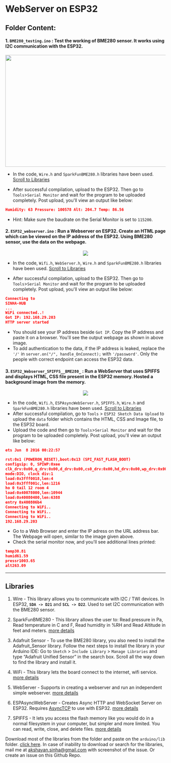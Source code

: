 # WebServer on ESP32

## Folder Content:

####  1. `BME280_testing.ino` : Test the working of BME280 sensor. It works using I2C communication with the ESP32. 
<p align="center">
  <img src="https://i0.wp.com/randomnerdtutorials.com/wp-content/uploads/2019/06/ESP32-bme280_schematic.jpg?resize=768%2C669&quality=100&strip=all&ssl=1png" width="540" height="350"><br>
</p>

- In the code, `Wire.h` and `SparkFunBME280.h` libraries have been used. [Scroll to Libraries](https://github.com/hippyaki/IoT-Workshop-IEEE-RAS-PESU/new/master/WebServer%20on%20ESP32#libraries) 

- After successful compilation, upload to the ESP32. Then go to `Tools`>`Serial Monitor` and wait for the program to be uploaded completely. Post upload, you'll view an output like below: <br>
```json
Humidity: 63 Pressure: 100578 Alt: 204.7 Temp: 86.56
```

- Hint: Make sure the baudrate on the Serial Monitor is set to `115200`.


#### 2. `ESP32_webserver.ino` : Run a Webserver on ESP32. Create an HTML page which can be viewed on the IP address of the ESP32. Using BME280 sensor, use the data on the webpage. 

<p align="center">
  <img src="https://user-images.githubusercontent.com/52236719/137768915-dc954ee5-8118-42b6-a669-3c78c0aa9616.png"><br>
</p>

- In the code, `Wifi.h`, `WebServer.h`, `Wire.h` and `SparkFunBME280.h` libraries have been used. [Scroll to Libraries](https://github.com/hippyaki/IoT-Workshop-IEEE-RAS-PESU/new/master/WebServer%20on%20ESP32#libraries)

- After successful compilation, upload to the ESP32. Then go to `Tools`>`Serial Monitor` and wait for the program to be uploaded completely. Post upload, you'll view an output like below: <br>
```json
Connecting to 
SINHA-HUB
...
WiFi connected..!
Got IP: 192.168.29.203  
HTTP server started
```
- You should see your IP address beside `Got IP`. Copy the IP address and paste it on a browser. You'll see the output webpage as shown in above image.
- To add authentication to the data, if the IP address is leaked, replace the `'/'` in ```server.on("/", handle_OnConnect);``` with `'/password'`. Only the people with correct endpoint can access the ESP32 data.

#### 3. `ESP32_Webserver_SPIFFS__BME280_` : Run a WebServer that uses SPIFFS and displays HTML, CSS file present in the ESP32 memory. Hosted a background image from the memory.

<p align="center">
  <img src="https://user-images.githubusercontent.com/52236719/137867659-52e5ed37-5527-4b28-a524-4b7dbd6dc390.png"><br>
</p>

- In the code, `Wifi.h`, `ESPAsyncWebServer.h`, `SPIFFS.h`, `Wire.h` and `SparkFunBME280.h` libraries have been used. [Scroll to Libraries](https://github.com/hippyaki/IoT-Workshop-IEEE-RAS-PESU/new/master/WebServer%20on%20ESP32#libraries)
- After successful compilation, go to `Tools` > `ESP32 Sketch Data Upload` to upload the `data` folder which contains the HTML, CSS and Image file, to the ESP32 board.
- Upload the code and then go to `Tools`>`Serial Monitor` and wait for the program to be uploaded completely. Post upload, you'll view an output like below: <br>
```json
ets Jun  8 2016 00:22:57

rst:0x1 (POWERON_RESET),boot:0x13 (SPI_FAST_FLASH_BOOT)
configsip: 0, SPIWP:0xee
clk_drv:0x00,q_drv:0x00,d_drv:0x00,cs0_drv:0x00,hd_drv:0x00,wp_drv:0x00
mode:DIO, clock div:1
load:0x3fff0018,len:4
load:0x3fff001c,len:1216
ho 0 tail 12 room 4
load:0x40078000,len:10944
load:0x40080400,len:6388
entry 0x400806b4
Connecting to WiFi..
Connecting to WiFi..
Connecting to WiFi..
192.168.29.203
```
- Go to a Web Browser and enter the IP adress on the URL address bar. The Webpage will open, similar to the image given above.
- Check the serial monitor now, and you'll see additional lines printed:
```json
temp30.81
humid61.59
pressr1003.65
alt263.09
```
-----------------------------------------------------------------------------------------------------------------------------------

## Libraries

1. Wire - This library allows you to communicate with I2C / TWI devices. In ESP32, **`SDA -> D21`** and **`SCL -> D22`**. Used to set I2C communication with the BME280 sensor.
2. SparkFunBME280 - This library allows the user to: Read pressure in Pa, Read temperature in C and F, Read humidity in %RH and Read Altitude in feet and meters. [more details](https://github.com/sparkfun/SparkFun_BME280_Arduino_Library)
3. Adafruit Sensor - To use the BME280 library, you also need to install the Adafruit_Sensor library. Follow the next steps to install the library in your Arduino IDE:
Go to `Sketch` > `Include Library` > `Manage Libraries` and type “Adafruit Unified Sensor” in the search box. Scroll all the way down to find the library and install it.

4. WiFi - This library lets the board connect to the internet, wifi service. [more details](https://www.arduino.cc/en/Reference/WiFi)
5. WebServer - Supports in creating a webserver and run an independent simple webserver. [more details](https://github.com/espressif/arduino-esp32/tree/master/libraries/WebServer)
6. ESPAsyncWebServer - Creates Async HTTP and WebSocket Server on ESP32. Requires [AsyncTCP](https://github.com/me-no-dev/AsyncTCP) to use with ESP32. [more details](https://github.com/me-no-dev/ESPAsyncWebServer)
7. SPIFFS - It lets you access the flash memory like you would do in a normal filesystem in your computer, but simpler and more limited. You can read, write, close, and delete files. [more details](https://github.com/me-no-dev/arduino-esp32fs-plugin/) 


Download most of the libraries from the folder and paste on the `arduino/lib` folder. [click here](https://download-directory.github.io?url=https://github.com/hippyaki/IoT-Workshop-IEEE-RAS-PESU/tree/master/WebServer%20on%20ESP32/libraries). In case of inability to download or search for the libraries, mail me at akshayan.sinha@gmail.com with screenshot of the issue. Or create an issue on this Github Repo.
